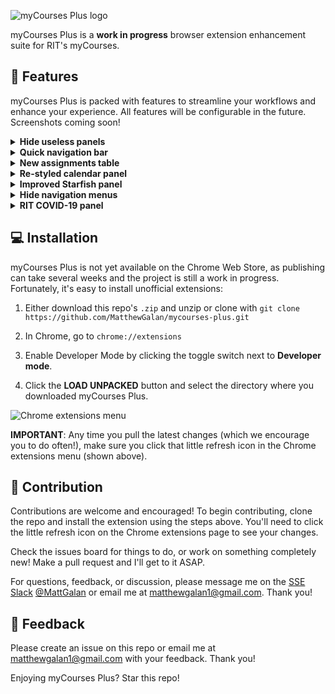 ![myCourses Plus logo](https://i.imgur.com/SfWUxn7.png)

myCourses Plus is a **work in progress** browser extension enhancement suite for RIT's myCourses.

## 🍖 Features

myCourses Plus is packed with features to streamline your workflows and enhance your experience. All features will be configurable in the future. Screenshots coming soon!

<details>
    <summary><b>Hide useless panels</b></summary>
    </br>
    Several useless panels are hidden on the home page, including the "Locker / Help" bar, "User Links" panel, and "Instructions to Find Your Courses" panel.
</details>

<details>
    <summary><b>Quick navigation bar</b></summary>
    </br>
    Jump from the assignments page for one class to the grades page for another class in a single click.
</details>

<details>
    <summary><b>New assignments table</b></summary>
    </br>
    The assignments table has been overhauled to allow you to sort by name, submission status, and due date.
</details>

<details>
    <summary><b>Re-styled calendar panel</b></summary>
    </br>
    The calendar panel on the home page has been re-styled for a simpler and more readable look.
</details>

<details>
    <summary><b>Improved Starfish panel</b></summary>
    </br>
    The bloated Starfish panel on the home screen has been replaced with a compact collection of links to RIT's various services and webpages, including Starfish, SIS, Tiger Center, and eServices.
</details>

<details>
    <summary><b>Hide navigation menus</b></summary>
    </br>
    The navigation menu is full of links you may not use a lot such as "Starfish", "My Library", "Help", etc. A hide menu is now present that allows you to hide specific navigation menus site wide.
</details>

<details>
    <summary><b>RIT COVID-19 panel</b></summary>
    </br>
    myCourses Plus will scrape live data off of the RIT COVID-19 dashboard and display it in a small panel on your myCourses home page.
    <img src="https://i.imgur.com/v3QXNCR.png" alt="COVID panel screenshot"/>
</details>

## 💻 Installation

myCourses Plus is not yet available on the Chrome Web Store, as publishing can take several weeks and the project is still a work in progress. Fortunately, it's easy to install unofficial extensions:

1. Either download this repo's `.zip` and unzip or clone with `git clone https://github.com/MatthewGalan/mycourses-plus.git`

1. In Chrome, go to `chrome://extensions`

1. Enable Developer Mode by clicking the toggle switch next to **Developer mode**.

1. Click the **LOAD UNPACKED** button and select the directory where you downloaded myCourses Plus.

![Chrome extensions menu](https://developer.chrome.com/static/images/get_started/load_extension.png)

**IMPORTANT**: Any time you pull the latest changes (which we encourage you to do often!), make sure you click that little refresh icon in the Chrome extensions menu (shown above).

## 🔨 Contribution

Contributions are welcome and encouraged! To begin contributing, clone the repo and install the extension using the steps above. You'll need to click the little refresh icon on the Chrome extensions page to see your changes.

Check the issues board for things to do, or work on something completely new! Make a pull request and I'll get to it ASAP.

For questions, feedback, or discussion, please message me on the [SSE Slack](https://rit-sse.rit.edu) [@MattGalan](https://rit-sse.slack.com/archives/DCV03A5QU) or email me at matthewgalan1@gmail.com. Thank you!

## 🌟 Feedback

Please create an issue on this repo or email me at matthewgalan1@gmail.com with your feedback. Thank you!

Enjoying myCourses Plus? Star this repo!
